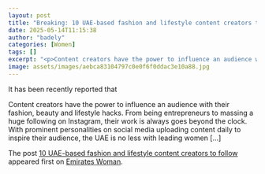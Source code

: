 ```yaml
---
layout: post
title: "Breaking: 10 UAE-based fashion and lifestyle content creators to follow"
date: 2025-05-14T11:15:38
author: "badely"
categories: [Women]
tags: []
excerpt: "<p>Content creators have the power to influence an audience with their fashion, beauty and lifestyle hacks. From being entrepreneurs to massing a huge"
image: assets/images/aebca83104797c0e0f6f0ddac3e10a88.jpg
---
```


It has been recently reported that <p>Content creators have the power to influence an audience with their fashion, beauty and lifestyle hacks. From being entrepreneurs to massing a huge following on Instagram, their work is always goes beyond the clock. With prominent personalities on social media uploading content daily to inspire their audience, the UAE is no less with leading women [&#8230;]</p>
<p>The post <a href="https://emirateswoman.com/10-uae-based-fashion-and-lifestyle-content-creators-to-follow/" rel="nofollow">10 UAE-based fashion and lifestyle content creators to follow</a> appeared first on <a href="https://emirateswoman.com" rel="nofollow">Emirates Woman</a>.</p>

